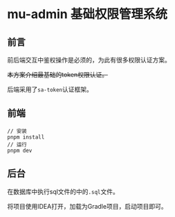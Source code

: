 # mu-admin 基础权限管理系统

## 前言

前后端交互中鉴权操作是必须的，为此有很多权限认证方案。

~~本方案介绍最基础的token权限认证。~~

后端采用了`sa-token`认证框架。

## 前端

```
// 安装
pnpm install
// 运行
pnpm dev
```

## 后台

在数据库中执行sql文件的中的`.sql`文件。

将项目使用IDEA打开，加载为Gradle项目，启动项目即可。
